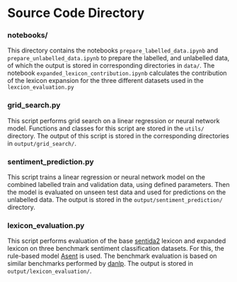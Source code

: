 # Source Code Directory

### notebooks/
This directory contains the notebooks `prepare_labelled_data.ipynb` and `prepare_unlabelled_data.ipynb` to prepare the labelled, and unlabelled data, of which the output is stored in corresponding directories in `data/`. The notebook `expanded_lexicon_contribution.ipynb` calculates the contribution of the lexicon expansion for the three different datasets used in the `lexcion_evaluation.py`

### grid_search.py
This script performs grid search on a linear regression or neural network model. Functions and classes for this script are stored in the `utils/` directory. The output of this script is stored in the corresponding directories in `output/grid_search/`. 

### sentiment_prediction.py
This script trains a linear regression or neural network model on the combined labelled train and validation data, using defined parameters. Then the model is evaluated on unseen test data and used for predictions on the unlabelled data. The output is stored in the `output/sentiment_prediction/` directory. 

### lexicon_evaluation.py
This script performs evaluation of the base [sentida2](https://github.com/Guscode/Sentida2) lexicon and expanded lexicon on three benchmark sentiment classification datasets. For this, the rule-based model [Asent](https://github.com/KennethEnevoldsen/asent) is used. The benchmark evaluation is based on similar benchmarks performed by [danlp](https://github.com/alexandrainst/danlp/tree/master/examples/benchmarks). The output is stored in `output/lexicon_evaluation/`. 